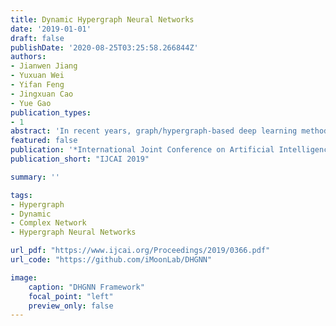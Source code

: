 ```yaml
---
title: Dynamic Hypergraph Neural Networks
date: '2019-01-01'
draft: false
publishDate: '2020-08-25T03:25:58.266844Z'
authors:
- Jianwen Jiang
- Yuxuan Wei
- Yifan Feng
- Jingxuan Cao
- Yue Gao
publication_types:
- 1
abstract: 'In recent years, graph/hypergraph-based deep learning methods have attracted much attention from researchers. These deep learning methods take graph/hypergraph structure as prior knowledge in the model. However, hidden and important relations are not directly represented in the inherent structure. To tackle this issue, we propose a dynamic hypergraph neural networks framework (DHGNN), which is composed of the stacked layers of two modules: dynamic hypergraph construction (DHG) and hypergrpah convolution (HGC). Considering initially constructed hypergraph is probably not a suitable representation for data, the DHG module dynamically updates hypergraph structure on each layer. Then hypergraph convolution is introduced to encode high-order data relations in a hypergraph structure. The HGC module includes two phases: vertex convolution and hyperedge convolution, which are designed to aggregate feature among vertices and hyperedges, respectively. We have evaluated our method on standard datasets, the Cora citation network and Microblog dataset. Our method outperforms state-ofthe-art methods. More experiments are conducted to demonstrate the effectiveness and robustness of our method to diverse data distributions.'
featured: false
publication: '*International Joint Conference on Artificial Intelligence 2019*'
publication_short: "IJCAI 2019"

summary: ''

tags:
- Hypergraph
- Dynamic
- Complex Network
- Hypergraph Neural Networks

url_pdf: "https://www.ijcai.org/Proceedings/2019/0366.pdf"
url_code: "https://github.com/iMoonLab/DHGNN"

image:
    caption: "DHGNN Framework"
    focal_point: "left"
    preview_only: false
---
```


